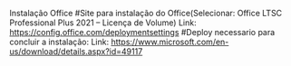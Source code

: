 Instalação Office
#Site para instalação do Office(Selecionar: Office LTSC Professional Plus 2021 – Licença de Volume)
Link: https://config.office.com/deploymentsettings
#Deploy necessario para concluir a instalação:
Link: https://www.microsoft.com/en-us/download/details.aspx?id=49117

